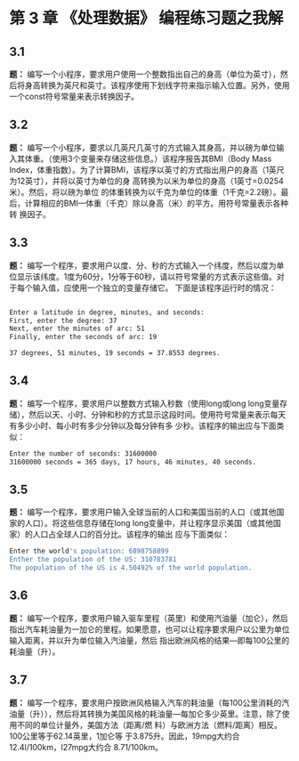 # 第 3 章 《处理数据》 编程练习题之我解

## 3.1

**题：** 编写一个小程序，要求用户使用一个整数指出自己的身高（单位为英寸），然后将身高转换为英尺和英寸。该程序使用下划线字符来指示输入位置。另外，使用一个const符号常量来表示转换因子。


## 3.2

**题：** 编写一个小程序，要求以几英尺几英寸的方式输入其身高，并以磅为单位输入其体重。（使用3个变量来存储这些信息。）该程序报告其BMI（Body Mass Index，体重指数）。为了计算BMI，该程序以英寸的方式指出用户的身高（1英尺为12英寸），并将以英寸为单位的身 高转换为以米为单位的身高（1英寸=0.0254米）。然后，将以磅为单位 的体重转换为以千克为单位的体重（1千克=2.2磅）。最后，计算相应的BMI—体重（千克）除以身高（米）的平方。用符号常量表示各种转 换因子。


## 3.3

**题：** 编写一个程序，要求用户以度、分、秒的方式输入一个纬度，然后以度为单位显示该纬度。1度为60分，1分等于60秒，请以符号常量的方式表示这些值。对于每个输入值，应使用一个独立的变量存储它。 下面是该程序运行时的情况：

```bash

Enter a latitude in degree, minutes, and seconds:
First, enter the degree: 37
Next, enter the minutes of arc: 51
Finally, enter the seconds of arc: 19

37 degrees, 51 minutes, 19 seconds = 37.8553 degrees.

```


## 3.4

**题：** 编写一个程序，要求用户以整数方式输入秒数（使用long或long long变量存储），然后以天、小时、分钟和秒的方式显示这段时间。使用符号常量来表示每天有多少小时、每小时有多少分钟以及每分钟有多 少秒。该程序的输出应与下面类似：

```bash
Enter the number of seconds: 31600000
31600000 seconds = 365 days, 17 hours, 46 minutes, 40 seconds.

```


## 3.5

**题：** 编写一个程序，要求用户输入全球当前的人口和美国当前的人口（或其他国家的人口）。将这些信息存储在long long变量中，并让程序显示美国（或其他国家）的人口占全球人口的百分比。该程序的输出 应与下面类似：

```bash
Enter the world's population: 6898758899
Enther the population of the US: 310783781
The population of the US is 4.50492% of the world population.

```


## 3.6 

**题：** 编写一个程序，要求用户输入驱车里程（英里）和使用汽油量（加仑），然后指出汽车耗油量为一加仑的里程。如果愿意，也可以让程序要求用户以公里为单位输入距离，并以升为单位输入汽油量，然后 指出欧洲风格的结果—即每100公里的耗油量（升）。


## 3.7

**题：** 编写一个程序，要求用户按欧洲风格输入汽车的耗油量（每100公里消耗的汽油量（升）），然后将其转换为美国风格的耗油量—每加仑多少英里。注意，除了使用不同的单位计量外，美国方法（距离/燃 料）与欧洲方法（燃料/距离）相反。100公里等于62.14英里，1加仑等 于3.875升。因此，19mpg大约合12.4l/100km，l27mpg大约合 8.71/100km。 



